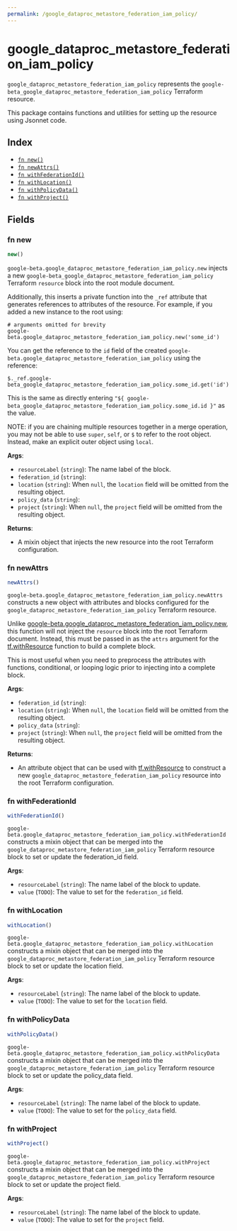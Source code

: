 ```yaml
---
permalink: /google_dataproc_metastore_federation_iam_policy/
---
```


# google_dataproc_metastore_federation_iam_policy

`google_dataproc_metastore_federation_iam_policy` represents the `google-beta_google_dataproc_metastore_federation_iam_policy` Terraform resource.



This package contains functions and utilities for setting up the resource using Jsonnet code.


## Index

* [`fn new()`](#fn-new)
* [`fn newAttrs()`](#fn-newattrs)
* [`fn withFederationId()`](#fn-withfederationid)
* [`fn withLocation()`](#fn-withlocation)
* [`fn withPolicyData()`](#fn-withpolicydata)
* [`fn withProject()`](#fn-withproject)

## Fields

### fn new

```ts
new()
```


`google-beta.google_dataproc_metastore_federation_iam_policy.new` injects a new `google-beta_google_dataproc_metastore_federation_iam_policy` Terraform `resource`
block into the root module document.

Additionally, this inserts a private function into the `_ref` attribute that generates references to attributes of the
resource. For example, if you added a new instance to the root using:

    # arguments omitted for brevity
    google-beta.google_dataproc_metastore_federation_iam_policy.new('some_id')

You can get the reference to the `id` field of the created `google-beta.google_dataproc_metastore_federation_iam_policy` using the reference:

    $._ref.google-beta_google_dataproc_metastore_federation_iam_policy.some_id.get('id')

This is the same as directly entering `"${ google-beta_google_dataproc_metastore_federation_iam_policy.some_id.id }"` as the value.

NOTE: if you are chaining multiple resources together in a merge operation, you may not be able to use `super`, `self`,
or `$` to refer to the root object. Instead, make an explicit outer object using `local`.

**Args**:
  - `resourceLabel` (`string`): The name label of the block.
  - `federation_id` (`string`): 
  - `location` (`string`):  When `null`, the `location` field will be omitted from the resulting object.
  - `policy_data` (`string`): 
  - `project` (`string`):  When `null`, the `project` field will be omitted from the resulting object.

**Returns**:
- A mixin object that injects the new resource into the root Terraform configuration.


### fn newAttrs

```ts
newAttrs()
```


`google-beta.google_dataproc_metastore_federation_iam_policy.newAttrs` constructs a new object with attributes and blocks configured for the `google_dataproc_metastore_federation_iam_policy`
Terraform resource.

Unlike [google-beta.google_dataproc_metastore_federation_iam_policy.new](#fn-googledataprocmetastorefederationiampolicynew), this function will not inject the `resource`
block into the root Terraform document. Instead, this must be passed in as the `attrs` argument for the
[tf.withResource](https://github.com/tf-libsonnet/core/tree/main/docs#fn-withresource) function to build a complete block.

This is most useful when you need to preprocess the attributes with functions, conditional, or looping logic prior to
injecting into a complete block.

**Args**:
  - `federation_id` (`string`): 
  - `location` (`string`):  When `null`, the `location` field will be omitted from the resulting object.
  - `policy_data` (`string`): 
  - `project` (`string`):  When `null`, the `project` field will be omitted from the resulting object.

**Returns**:
  - An attribute object that can be used with [tf.withResource](https://github.com/tf-libsonnet/core/tree/main/docs#fn-withresource) to construct a new `google_dataproc_metastore_federation_iam_policy` resource into the root Terraform configuration.


### fn withFederationId

```ts
withFederationId()
```

`google-beta.google_dataproc_metastore_federation_iam_policy.withFederationId` constructs a mixin object that can be merged into the `google_dataproc_metastore_federation_iam_policy`
Terraform resource block to set or update the federation_id field.



**Args**:
  - `resourceLabel` (`string`): The name label of the block to update.
  - `value` (`TODO`): The value to set for the `federation_id` field.


### fn withLocation

```ts
withLocation()
```

`google-beta.google_dataproc_metastore_federation_iam_policy.withLocation` constructs a mixin object that can be merged into the `google_dataproc_metastore_federation_iam_policy`
Terraform resource block to set or update the location field.



**Args**:
  - `resourceLabel` (`string`): The name label of the block to update.
  - `value` (`TODO`): The value to set for the `location` field.


### fn withPolicyData

```ts
withPolicyData()
```

`google-beta.google_dataproc_metastore_federation_iam_policy.withPolicyData` constructs a mixin object that can be merged into the `google_dataproc_metastore_federation_iam_policy`
Terraform resource block to set or update the policy_data field.



**Args**:
  - `resourceLabel` (`string`): The name label of the block to update.
  - `value` (`TODO`): The value to set for the `policy_data` field.


### fn withProject

```ts
withProject()
```

`google-beta.google_dataproc_metastore_federation_iam_policy.withProject` constructs a mixin object that can be merged into the `google_dataproc_metastore_federation_iam_policy`
Terraform resource block to set or update the project field.



**Args**:
  - `resourceLabel` (`string`): The name label of the block to update.
  - `value` (`TODO`): The value to set for the `project` field.
